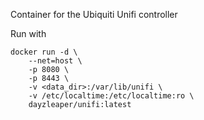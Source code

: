 Container for the Ubiquiti Unifi controller

Run with
```
docker run -d \
	--net=host \
	-p 8080 \
	-p 8443 \
	-v <data_dir>:/var/lib/unifi \
	-v /etc/localtime:/etc/localtime:ro \
	dayzleaper/unifi:latest
```
